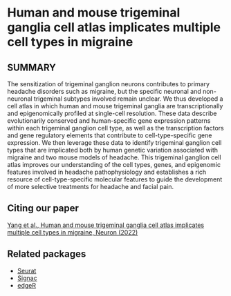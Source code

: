 # Human and mouse trigeminal ganglia cell atlas implicates multiple cell types in migraine 

## SUMMARY
The sensitization of trigeminal ganglion neurons contributes to primary headache disorders such as migraine, but the specific neuronal and non-neuronal trigeminal subtypes involved remain unclear. We thus developed a cell atlas in which human and mouse trigeminal ganglia are transcriptionally and epigenomically profiled at single-cell resolution. These data describe evolutionarily conserved and human-specific gene expression patterns within each trigeminal ganglion cell type, as well as the transcription factors and gene regulatory elements that contribute to cell-type-specific gene expression. We then leverage these data to identify trigeminal ganglion cell types that are implicated both by human genetic variation associated with migraine and two mouse models of headache. This trigeminal ganglion cell atlas improves our understanding of the cell types, genes, and epigenomic features involved in headache pathophysiology and establishes a rich resource of cell-type-specific molecular features to guide the development of more selective treatments for headache and facial pain.


## Citing our paper

[Yang et al., Human and mouse trigeminal ganglia cell atlas implicates multiple cell types in migraine, Neuron (2022)](https://doi.org/10.1016/j.neuron.2022.03.003)

## Related packages
-   [Seurat](https://github.com/satijalab/seurat)
-   [Signac](https://github.com/timoast/signac)
-   [edgeR](https://bioconductor.org/packages/release/bioc/html/edgeR.html)
